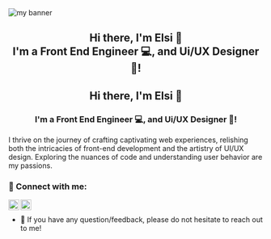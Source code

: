<img src="https://github.com/elsiip/elsiip/assets/110887523/025da00b-619a-4e7a-932a-083a8d27dd52.png" alt="my banner">

<h2 align="center">Hi there, I'm Elsi 👋 <br>I'm a Front End Engineer 💻, and Ui/UX Designer 🎨!</h2>


<h2 align="center">Hi there, I'm Elsi 👋</h2>
<h3 align="center">I'm a Front End Engineer 💻, and Ui/UX Designer 🎨!</h3>

I thrive on the journey of crafting captivating web experiences, relishing both the intricacies of front-end development and the artistry of UI/UX design. Exploring the nuances of code and understanding user behavior are my passions.

### 🤝 Connect with me:

<a href="https://www.linkedin.com/in/elsi-p/"><img align="left" src="https://github.com/elsiip/elsiip/assets/110887523/9df33e26-aafb-42d2-8831-937e10827db0" alt="Elsi | LinkedIn" width="21px"/></a>
<a href="https://instagram.com/3101_els"><img align="left" src="https://github.com/elsiip/elsiip/assets/110887523/f3dada26-5120-45e3-b11f-8f0713f02243" alt="Elsi | Instagram" width="21px"/></a>
</br>
- 💬 If you have any question/feedback, please do not hesitate to reach out to me!


<!--
**elsiip/elsiip** is a ✨ _special_ ✨ repository because its `README.md` (this file) appears on your GitHub profile.

Here are some ideas to get you started:

- 🔭 I’m currently working on ...
- 🌱 I’m currently learning ...
- 👯 I’m looking to collaborate on ...
- 🤔 I’m looking for help with ...
- 💬 Ask me about ...
- 📫 How to reach me: ...
- 😄 Pronouns: ...
- ⚡ Fun fact: ...
-->
